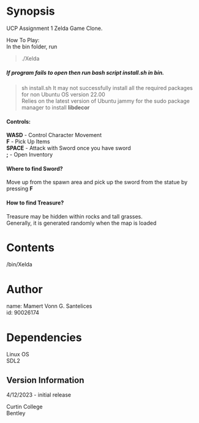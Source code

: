 # Synopsis

UCP Assignment 1 Zelda Game Clone.

How To Play:<br>
In the bin folder, run <br>
> ./Xelda

##### If program fails to open then run bash script install.sh in bin.
> sh install.sh
It may not successfully install all the required packages for non Ubuntu OS version 22.00<br>
Relies on the latest version of Ubuntu jammy for the sudo package manager to install **libdecor**

#### Controls:
**WASD** - Control Character Movement<br>
**F** - Pick Up Items<br>
**SPACE** - Attack with Sword once you have sword<br>
**;** - Open Inventory

#### Where to find Sword?
Move up from the spawn area and pick up the sword from the statue by pressing **F**

#### How to find Treasure?
Treasure may be hidden within rocks and tall grasses.<br>
Generally, it is generated randomly when the map is loaded

# Contents

/bin/Xelda

# Author

name: Mamert Vonn G. Santelices<br>
id:   90026174

# Dependencies

Linux OS<br>
SDL2

## Version Information

4/12/2023 - initial release

Curtin College<br>
Bentley

